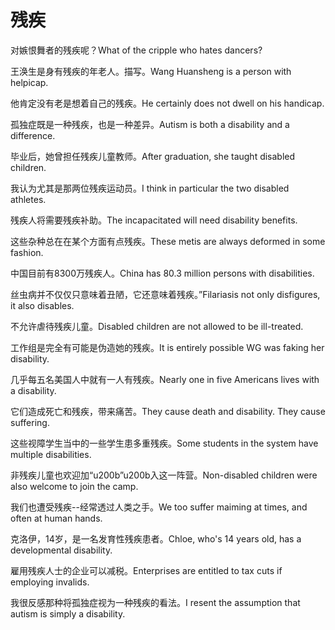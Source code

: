 # 残疾

<p><span class="chinese">对嫉恨舞者的残疾呢？</span><span class="english">What of the cripple who hates dancers?</span></p>

<p><span class="chinese">王涣生是身有残疾的年老人。描写。</span><span class="english">Wang Huansheng is a person with helpicap.</span></p>

<p><span class="chinese">他肯定没有老是想着自己的残疾。</span><span class="english">He certainly does not dwell on his handicap.</span></p>

<p><span class="chinese">孤独症既是一种残疾，也是一种差异。</span><span class="english">Autism is both a disability and a difference.</span></p>

<p><span class="chinese">毕业后，她曾担任残疾儿童教师。</span><span class="english">After graduation, she taught disabled children.</span></p>

<p><span class="chinese">我认为尤其是那两位残疾运动员。</span><span class="english">I think in particular the two disabled athletes.</span></p>

<p><span class="chinese">残疾人将需要残疾补助。</span><span class="english">The incapacitated will need disability benefits.</span></p>

<p><span class="chinese">这些杂种总在在某个方面有点残疾。</span><span class="english">These metis are always deformed in some fashion.</span></p>

<p><span class="chinese">中国目前有8300万残疾人。</span><span class="english">China has 80.3 million persons with disabilities.</span></p>

<p><span class="chinese">丝虫病并不仅仅只意味着丑陋，它还意味着残疾。</span><span class="english">”Filariasis not only disfigures, it also disables.</span></p>

<p><span class="chinese">不允许虐待残疾儿童。</span><span class="english">Disabled children are not allowed to be ill-treated.</span></p>

<p><span class="chinese">工作组是完全有可能是伪造她的残疾。</span><span class="english">It is entirely possible WG was faking her disability.</span></p>

<p><span class="chinese">几乎每五名美国人中就有一人有残疾。</span><span class="english">Nearly one in five Americans lives with a disability.</span></p>

<p><span class="chinese">它们造成死亡和残疾，带来痛苦。</span><span class="english">They cause death and disability. They cause suffering.</span></p>

<p><span class="chinese">这些视障学生当中的一些学生患多重残疾。</span><span class="english">Some students in the system have multiple disabilities.</span></p>

<p><span class="chinese">非残疾儿童也欢迎加“u200b”u200b入这一阵营。</span><span class="english">Non-disabled children were also welcome to join the camp.</span></p>

<p><span class="chinese">我们也遭受残疾--经常透过人类之手。</span><span class="english">We too suffer maiming at times, and often at human hands.</span></p>

<p><span class="chinese">克洛伊，14岁，是一名发育性残疾患者。</span><span class="english">Chloe, who's 14 years old, has a developmental disability.</span></p>

<p><span class="chinese">雇用残疾人士的企业可以减税。</span><span class="english">Enterprises are entitled to tax cuts if employing invalids.</span></p>

<p><span class="chinese">我很反感那种将孤独症视为一种残疾的看法。</span><span class="english">I resent the assumption that autism is simply a disability.</span></p>

